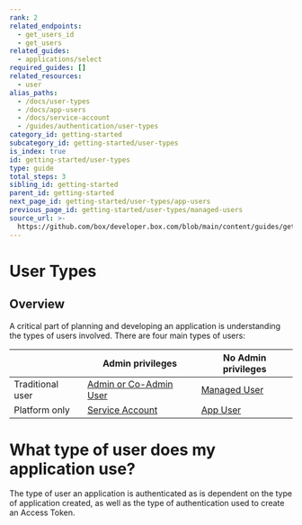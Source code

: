 ```yaml
---
rank: 2
related_endpoints:
  - get_users_id
  - get_users
related_guides:
  - applications/select
required_guides: []
related_resources:
  - user
alias_paths:
  - /docs/user-types
  - /docs/app-users
  - /docs/service-account
  - /guides/authentication/user-types
category_id: getting-started
subcategory_id: getting-started/user-types
is_index: true
id: getting-started/user-types
type: guide
total_steps: 3
sibling_id: getting-started
parent_id: getting-started
next_page_id: getting-started/user-types/app-users
previous_page_id: getting-started/user-types/managed-users
source_url: >-
  https://github.com/box/developer.box.com/blob/main/content/guides/getting-started/user-types/index.md
---
```

# User Types

## Overview

A critical part of planning and developing an application is understanding the
types of users involved. There are four main types of users:

<!-- markdownlint-disable line-length -->

|                  | Admin privileges                   | No Admin privileges         |
| ---------------- | ---------------------------------- | --------------------------- |
| Traditional user | [Admin or Co-Admin User][admin]    | [Managed User][managed-user]|
| Platform only    | [Service Account][service-account] | [App User][app-user]        |

<!-- markdownlint-enable line-length -->

<Message>

# What type of user does my application use?

The type of user an application is authenticated as is dependent on the
type of application created, as well as the type of authentication used to
create an Access Token.

</Message>

[admin]: https://support.box.com/hc/en-us/articles/360043694174-Understanding-Administrator-and-Co-Administrator-Permissions
[service-account]: guide://getting-started/user-types/service-account/
[managed-user]: guide://getting-started/user-types/managed-users
[app-user]: guide://getting-started/user-types/app-users
